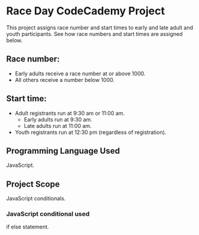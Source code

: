 # Race Day CodeCademy Project
This project assigns race number and start times to early and late adult and youth participants. See how race numbers and start times are assigned below.

## Race number:

- Early adults receive a race number at or above 1000.
- All others receive a number below 1000.

## Start time:

- Adult registrants run at 9:30 am or 11:00 am.
  - Early adults run at 9:30 am.
  - Late adults run at 11:00 am.
- Youth registrants run at 12:30 pm (regardless of registration).

## Programming Language Used
JavaScript.

## Project Scope
JavaScript conditionals.

### JavaScript conditional used
if else statement.